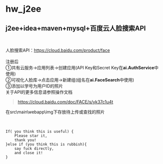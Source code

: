 # hw_j2ee
<h2>j2ee+idea+maven+mysql+百度云人脸搜索API</h2><br>

人脸搜索API：https://cloud.baidu.com/product/face<br><br>
注册后  <br>
①共有云服务->应用列表->创建应用(API Key和Secret Key在<strong>ai.AuthService</strong>中使用)<br>
②可视化人脸库->点击应用->新建组(组名在<strong>ai.FaceSearch</strong>中使用)<br>
③添加以学号为用户ID的照片<br>
关于API的更多信息请参照操作文档
>https://cloud.baidu.com/doc/FACE/s/yk37c1u4t

在src\main\webapp\img下存放待上传或查找的照片<br><br><br>

    If( you think this is useful) {
        Please star it,
        thank you!
    }else if (you think this is rubbish){
        say fuck directly,
        and close it!
    }
